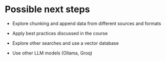 # Possible next steps

- Explore chunking and append data from different sources and formats 

- Apply best practices discussed in the course

- Explore other searches and use a vector database

- Use other LLM models (Ollama, Groq)
